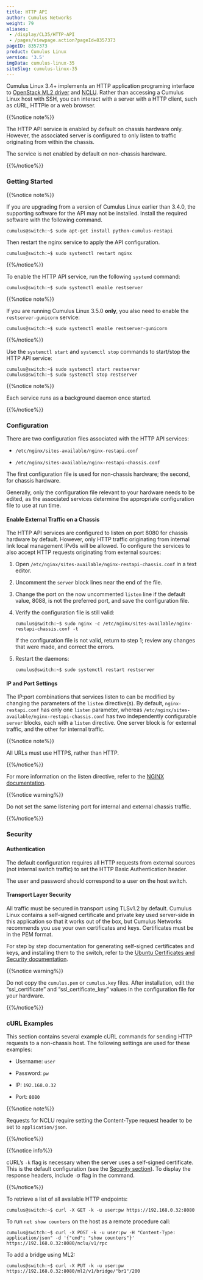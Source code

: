 ```yaml
---
title: HTTP API
author: Cumulus Networks
weight: 79
aliases:
 - /display/CL35/HTTP-API
 - /pages/viewpage.action?pageId=8357373
pageID: 8357373
product: Cumulus Linux
version: '3.5'
imgData: cumulus-linux-35
siteSlug: cumulus-linux-35
---
```

Cumulus Linux 3.4+ implements an HTTP application programing interface
to [OpenStack ML2
driver](/version/cumulus-linux-35/Network-Solutions/OpenStack-Neutron-ML2-and-Cumulus-Linux)
and
[NCLU](/version/cumulus-linux-35/System-Configuration/Network-Command-Line-Utility---NCLU/).
Rather than accessing a Cumulus Linux host with SSH, you can interact
with a server with a HTTP client, such as cURL, HTTPie or a web browser.

{{%notice note%}}

The HTTP API service is enabled by default on chassis hardware only.
However, the associated server is configured to only listen to traffic
originating from within the chassis.

The service is not enabled by default on non-chassis hardware.

{{%/notice%}}

### <span>Getting Started</span>

{{%notice note%}}

If you are upgrading from a version of Cumulus Linux earlier than 3.4.0,
the supporting software for the API may not be installed. Install the
required software with the following command.

    cumulus@switch:~$ sudo apt-get install python-cumulus-restapi

Then restart the nginx service to apply the API configuration.

    cumulus@switch:~$ sudo systemctl restart nginx

{{%/notice%}}

To enable the HTTP API service, run the following `systemd` command:

    cumulus@switch:~$ sudo systemctl enable restserver

{{%notice note%}}

If you are running Cumulus Linux 3.5.0 **only**, you also need to enable
the `restserver-gunicorn` service:

    cumulus@switch:~$ sudo systemctl enable restserver-gunicorn

{{%/notice%}}

Use the `systemctl start` and `systemctl stop` commands to start/stop
the HTTP API service:

    cumulus@switch:~$ sudo systemctl start restserver
    cumulus@switch:~$ sudo systemctl stop restserver

{{%notice note%}}

Each service runs as a background daemon once started.

{{%/notice%}}

### <span>Configuration</span>

There are two configuration files associated with the HTTP API services:

  - `/etc/nginx/sites-available/nginx-restapi.conf`

  - `/etc/nginx/sites-available/nginx-restapi-chassis.conf`

The first configuration file is used for non-chassis hardware; the
second, for chassis hardware.

Generally, only the configuration file relevant to your hardware needs
to be edited, as the associated services determine the appropriate
configuration file to use at run time.

#### <span>Enable External Traffic on a Chassis</span>

The HTTP API services are configured to listen on port 8080 for chassis
hardware by default. However, only HTTP traffic originating from
internal link local management IPv6s will be allowed. To configure the
services to also accept HTTP requests originating from external sources:

1.  Open `/etc/nginx/sites-available/nginx-restapi-chassis.conf` in a
    text editor.

2.  Uncomment the `server` block lines near the end of the file.

3.  Change the port on the now uncommented `listen` line if the default
    value, 8088, is not the preferred port, and save the configuration
    file.

4.  Verify the configuration file is still valid:
    
        cumulus@switch:~$ sudo nginx -c /etc/nginx/sites-available/nginx-restapi-chassis.conf -t
    
    If the configuration file is not valid, return to step 1; review any
    changes that were made, and correct the errors.

5.  Restart the daemons:
    
        cumulus@switch:~$ sudo systemctl restart restserver

#### <span>IP and Port Settings</span>

The IP:port combinations that services listen to can be modified by
changing the parameters of the `listen` directive(s). By default,
`nginx-restapi.conf` has only one `listen` parameter, whereas
`/etc/nginx/sites-available/nginx-restapi-chassis.conf` has two
independently configurable `server` blocks, each with a `listen`
directive. One server block is for external traffic, and the other for
internal traffic.

{{%notice note%}}

All URLs must use HTTPS, rather than HTTP.

{{%/notice%}}

For more information on the listen directive, refer to the [NGINX
documentation](https://nginx.org/en/docs/http/ngx_http_core_module.html#listen).

{{%notice warning%}}

Do not set the same listening port for internal and external chassis
traffic.

{{%/notice%}}

### <span id="src-8357373_HTTPAPI-security" class="confluence-anchor-link"></span><span>Security</span>

#### <span>Authentication</span>

The default configuration requires all HTTP requests from external
sources (not internal switch traffic) to set the HTTP Basic
Authentication header.

The user and password should correspond to a user on the host switch.

#### <span>Transport Layer Security</span>

All traffic must be secured in transport using TLSv1.2 by default.
Cumulus Linux contains a self-signed certificate and private key used
server-side in this application so that it works out of the box, but
Cumulus Networks recommends you use your own certificates and keys.
Certificates must be in the PEM format.

For step by step documentation for generating self-signed certificates
and keys, and installing them to the switch, refer to the [Ubuntu
Certificates and Security
documentation](https://help.ubuntu.com/lts/serverguide/certificates-and-security.html).

{{%notice warning%}}

Do not copy the `cumulus.pem` or `cumulus.key` files. After
installation, edit the “ssl\_certificate” and “ssl\_certificate\_key”
values in the configuration file for your hardware.

{{%/notice%}}

### <span>cURL Examples</span>

This section contains several example cURL commands for sending HTTP
requests to a non-chassis host. The following settings are used for
these examples:

  - Username: `user`

  - Password: `pw`

  - IP: `192.168.0.32`

  - Port: `8080`

{{%notice note%}}

Requests for NCLU require setting the Content-Type request header to be
set to `application/json`.

{{%/notice%}}

{{%notice info%}}

cURL’s `-k` flag is necessary when the server uses a self-signed
certificate. This is the default configuration (see the [Security
section](#src-8357373_HTTPAPI-security)). To display the response
headers, include `-D` flag in the command.

{{%/notice%}}

To retrieve a list of all available HTTP endpoints:

    cumulus@switch:~$ curl -X GET -k -u user:pw https://192.168.0.32:8080

To run `net show counters` on the host as a remote procedure call:

    cumulus@switch:~$ curl -X POST -k -u user:pw -H "Content-Type: application/json" -d '{"cmd": "show counters"}' https://192.168.0.32:8080/nclu/v1/rpc

To add a bridge using ML2:

    cumulus@switch:~$ curl -X PUT -k -u user:pw https://192.168.0.32:8080/ml2/v1/bridge/"br1"/200

<article id="html-search-results" class="ht-content" style="display: none;">

</article>

<footer id="ht-footer">

</footer>

